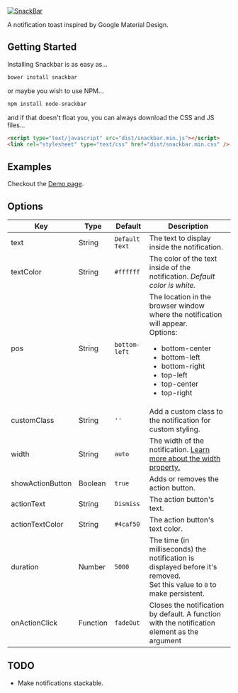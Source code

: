 [![SnackBar](http://www.polonel.com/snackbar/logo_large.png)](http://www.polonel.com/snackbar)

A notification toast inspired by Google Material Design.

Getting Started
---------------

Installing Snackbar is as easy as...

```bash
bower install snackbar
```
or maybe you wish to use NPM...

```bash
npm install node-snackbar
```
and if that doesn't float you, you can always download the CSS and JS files...
```html
<script type="text/javascript" src="dist/snackbar.min.js"></script>
<link rel="stylesheet" type="text/css" href="dist/snackbar.min.css" />
```

Examples
--------
Checkout the [Demo page](http://www.polonel.com/snackbar).

Options
-------
| Key         | Type   | Default        | Description |
|-------------|--------|----------------|-------------|
| text        | String | `Default Text`   | The text to display inside the notification. |
| textColor   | String | `#ffffff`        | The color of the text inside of the notification. _Default color is white._ |
| pos         | String | `bottom-left`    | The location in the browser window where the notification will appear. <br>Options:<ul><li>bottom-center</li><li>bottom-left</li><li>bottom-right</li><li>top-left</li><li>top-center</li><li>top-right</li></ul> |
| customClass | String | `''` | Add a custom class to the notification for custom styling. |
| width | String | `auto` | The width of the notification. [Learn more about the width property.](https://developer.mozilla.org/en-US/docs/Web/CSS/width) |
| showActionButton | Boolean | `true` | Adds or removes the action button. |
| actionText | String | `Dismiss` | The action button's text. |
| actionTextColor | String | `#4caf50` | The action button's text color. |
| duration | Number | `5000` | The time (in milliseconds) the notification is displayed before it's removed. <br> Set this value to `0` to make persistent. |
| onActionClick | Function | `fadeOut` | Closes the notification by default. A function with the notification element as the argument |

TODO
----
* Make notifications stackable.
